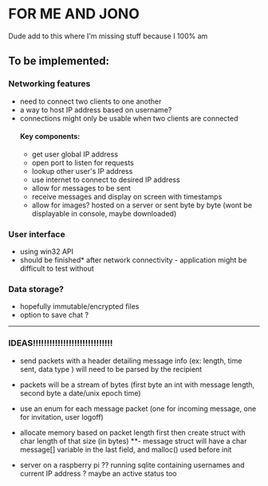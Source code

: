 # FOR ME AND JONO

Dude add to this where I'm missing stuff because I 100% am

## To be implemented:

### Networking features
- need to connect two clients to one another
- a way to host IP address based on username? 
- connections might only be usable when two clients are connected 
  #### Key components: 
  - get user global IP address
  - open port to listen for requests
  - lookup other user's IP address 
  - use internet to connect to desired IP address
  - allow for messages to be sent
  - receive messages and display on screen with timestamps
  - allow for images? hosted on a server or sent byte by byte (wont be displayable in console, maybe downloaded)


### User interface
- using win32 API
- should be finished* after network connectivity - application might be difficult to test without 




### Data storage?
- hopefully immutable/encrypted files
- option to save chat ? 


***

### IDEAS!!!!!!!!!!!!!!!!!!!!!!!!!!!!! 

- send packets with a header detailing message info (ex: length, time sent, data type ) will need to be parsed by the recipient 

- packets will be a stream of bytes (first byte an int with message length, second byte a date/unix epoch time)

- use an enum for each message packet (one for incoming message, one for invitation, user logoff)

- allocate memory based on packet length first then create struct with char length of that size (in bytes)
**- message struct will have a char message[] variable in the last field, and malloc() used before init

- server on a raspberry pi ?? running sqlite containing usernames and current IP address ? maybe an active status too


